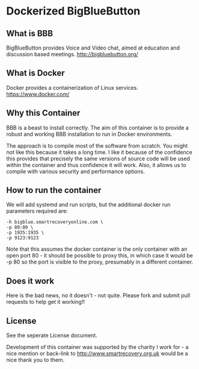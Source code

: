 Dockerized BigBlueButton
==============

What is BBB
--------------
BigBlueButton provides Voice and Video chat, aimed at education and discussion based meetings. http://bigbluebutton.org/

What is Docker
--------------
Docker provides a containerization of Linux services. https://www.docker.com/

Why this Container
--------------
BBB is a beast to install correctly. The aim of this container is to provide a robust and working BBB installation to run in Docker environments. 

The approach is to compile most of the software from scratch. You might not like this because it takes a long time. I like it because of the confidence this provides that precisely the same versions of source code will be used within the container and thus confidence it will work. Also, it allows us to compile with various security and performance options. 

How to run the container
--------------
We will add systemd and run scripts, but the additional docker run parameters required are: 

	-h bigblue.smartrecoveryonline.com \
	-p 80:80 \
	-p 1935:1935 \
	-p 9123:9123

Note that this assumes the docker container is the only container with an open port 80 - it should be possible to proxy this, in which case it would be -p 80 so the port is visible to the proxy, presumably in a different container. 

Does it work
--------------
Here is the bad news, no it doesn't - not quite.  Please fork and submit pull requests to help get it working!!

License 
--------------
See the seperate License document. 

Development of this container was supported by the charity I work for - a nice mention or back-link to http://www.smartrecovery.org.uk would be a nice thank you to them. 


